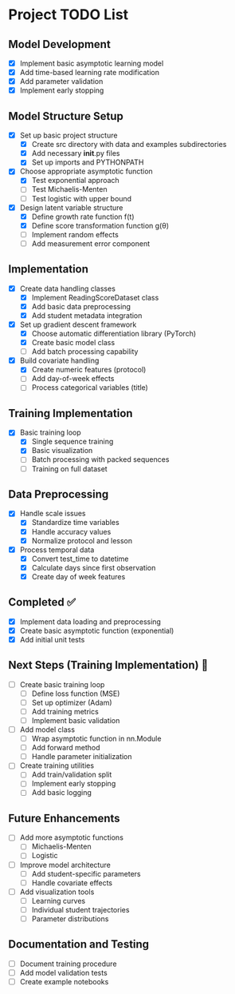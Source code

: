# Project TODO List

## Model Development
- [x] Implement basic asymptotic learning model
- [x] Add time-based learning rate modification
- [x] Add parameter validation
- [x] Implement early stopping

## Model Structure Setup
- [x] Set up basic project structure
  - [x] Create src directory with data and examples subdirectories
  - [x] Add necessary __init__.py files
  - [x] Set up imports and PYTHONPATH
- [x] Choose appropriate asymptotic function
  - [x] Test exponential approach
  - [ ] Test Michaelis-Menten
  - [ ] Test logistic with upper bound
- [x] Design latent variable structure
  - [x] Define growth rate function f(t)
  - [x] Define score transformation function g(θ)
  - [ ] Implement random effects
  - [ ] Add measurement error component

## Implementation
- [x] Create data handling classes
  - [x] Implement ReadingScoreDataset class
  - [x] Add basic data preprocessing
  - [x] Add student metadata integration
- [x] Set up gradient descent framework
  - [x] Choose automatic differentiation library (PyTorch)
  - [x] Create basic model class
  - [ ] Add batch processing capability
- [x] Build covariate handling
  - [x] Create numeric features (protocol)
  - [ ] Add day-of-week effects
  - [ ] Process categorical variables (title)

## Training Implementation
- [x] Basic training loop
  - [x] Single sequence training
  - [x] Basic visualization
  - [ ] Batch processing with packed sequences
  - [ ] Training on full dataset

## Data Preprocessing
- [x] Handle scale issues
  - [x] Standardize time variables
  - [x] Handle accuracy values
  - [x] Normalize protocol and lesson
- [x] Process temporal data
  - [x] Convert test_time to datetime
  - [x] Calculate days since first observation
  - [x] Create day of week features

## Completed ✅
- [x] Implement data loading and preprocessing
- [x] Create basic asymptotic function (exponential)
- [x] Add initial unit tests

## Next Steps (Training Implementation) 🚀
- [ ] Create basic training loop
  - [ ] Define loss function (MSE)
  - [ ] Set up optimizer (Adam)
  - [ ] Add training metrics
  - [ ] Implement basic validation
- [ ] Add model class
  - [ ] Wrap asymptotic function in nn.Module
  - [ ] Add forward method
  - [ ] Handle parameter initialization
- [ ] Create training utilities
  - [ ] Add train/validation split
  - [ ] Implement early stopping
  - [ ] Add basic logging

## Future Enhancements
- [ ] Add more asymptotic functions
  - [ ] Michaelis-Menten
  - [ ] Logistic
- [ ] Improve model architecture
  - [ ] Add student-specific parameters
  - [ ] Handle covariate effects
- [ ] Add visualization tools
  - [ ] Learning curves
  - [ ] Individual student trajectories
  - [ ] Parameter distributions

## Documentation and Testing
- [ ] Document training procedure
- [ ] Add model validation tests
- [ ] Create example notebooks